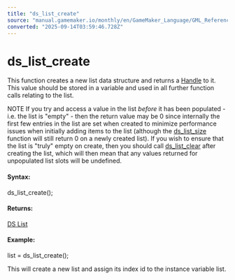 ```yaml
---
title: "ds_list_create"
source: "manual.gamemaker.io/monthly/en/GameMaker_Language/GML_Reference/Data_Structures/DS_Lists/ds_list_create.htm"
converted: "2025-09-14T03:59:46.728Z"
---
```


# ds\_list\_create

This function creates a new list data structure and returns a [Handle](../../../GML_Overview/Data_Types.md) to it. This value should be stored in a variable and used in all further function calls relating to the list.

NOTE If you try and access a value in the list _before_ it has been populated - i.e. the list is "empty" - then the return value may be 0 since internally the first few entries in the list are set when created to minimize performance issues when initially adding items to the list (although the [ds\_list\_size](ds_list_size.md) function will still return 0 on a newly created list). If you wish to ensure that the list is "truly" empty on create, then you should call [ds\_list\_clear](ds_list_clear.md) after creating the list, which will then mean that any values returned for unpopulated list slots will be undefined.

#### Syntax:

ds\_list\_create();

#### Returns:

[DS List](ds_list_create.md)

#### Example:

list = ds\_list\_create();

This will create a new list and assign its index id to the instance variable list.